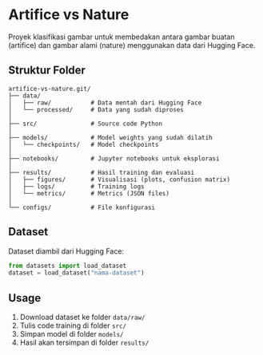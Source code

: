 # Artifice vs Nature

Proyek klasifikasi gambar untuk membedakan antara gambar buatan (artifice) dan gambar alami (nature) menggunakan data dari Hugging Face.

## Struktur Folder

```
artifice-vs-nature.git/
├── data/
│   ├── raw/           # Data mentah dari Hugging Face
│   └── processed/     # Data yang sudah diproses
│
├── src/               # Source code Python
│
├── models/            # Model weights yang sudah dilatih
│   └── checkpoints/   # Model checkpoints
│
├── notebooks/         # Jupyter notebooks untuk eksplorasi
│
├── results/           # Hasil training dan evaluasi
│   ├── figures/       # Visualisasi (plots, confusion matrix)
│   ├── logs/          # Training logs
│   └── metrics/       # Metrics (JSON files)
│
└── configs/           # File konfigurasi
```

## Dataset

Dataset diambil dari Hugging Face:
```python
from datasets import load_dataset
dataset = load_dataset("nama-dataset")
```

## Usage

1. Download dataset ke folder `data/raw/`
2. Tulis code training di folder `src/`
3. Simpan model di folder `models/`
4. Hasil akan tersimpan di folder `results/`
